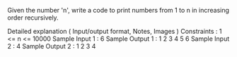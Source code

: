 Given the number 'n', write a code to print numbers from 1 to n in increasing order recursively.

Detailed explanation ( Input/output format, Notes, Images )
Constraints :
1 <= n <= 10000
Sample Input 1 :
 6
Sample Output 1 :
1 2 3 4 5 6
Sample Input 2 :
 4
Sample Output 2 :
1 2 3 4


